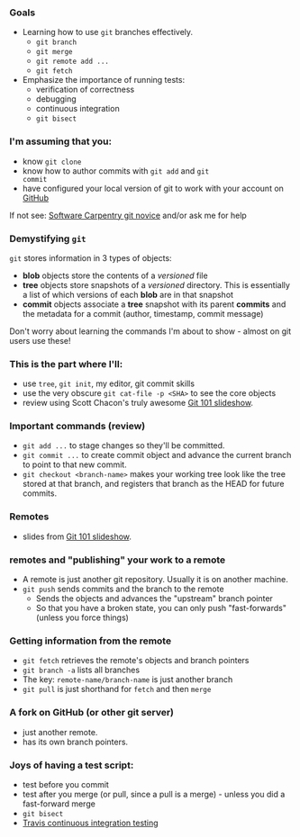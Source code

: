 ### Goals
 * Learning how to use <code>git</code> branches effectively.
   * <code>git branch</code>
   * <code>git merge</code>
   * <code>git remote add ...</code>
   * <code>git fetch</code>
 * Emphasize the importance of running tests:
   * verification of correctness
   * debugging
   * continuous integration
   * <code>git bisect</code>



### I'm assuming that you:
  * know <code>git clone</code>
  * know how to author commits with <code>git add</code> and <code>git commit</code>
  * have configured your local version of git to work with your account on [GitHub](https://github.com/)

If not see: 
  [Software Carpentry git novice](https://swcarpentry.github.io/git-novice/02-setup/) 
  and/or ask me for help



### Demystifying <code>git</code>
<code>git</code> stores information in 3 types of objects:
  * **blob** objects store the contents of a *versioned*  file
  * **tree** objects store snapshots of a *versioned* directory. This is essentially a
  list of which versions of each **blob** are in that snapshot
  * **commit** objects associate a **tree** snapshot with its parent **commits** and the metadata for a commit (author, timestamp, commit message)

Don't worry about learning the commands I'm about to show - almost on git users use these!



### This is the part where I'll:
  * use <code>tree</code>, <code>git init</code>, my editor, git commit skills
  * use the very obscure <code>git cat-file -p &lt;SHA&gt;</code> to see the core
  objects
  * review using Scott Chacon's truly awesome [Git 101 slideshow](https://www.slideshare.net/chacon/git-101-presentation/117). 



### Important commands (review)
  * <code>git add ...</code> to stage changes so they'll be committed.
  * <code>git commit ...</code> to create commit object and advance the current branch to point
    to that new commit.
  * <code>git checkout &lt;branch-name&gt;</code> makes your working tree look like the tree
    stored at that branch, and registers that branch as the HEAD for future commits.



### Remotes
  * slides from [Git 101 slideshow](https://www.slideshare.net/chacon/git-101-presentation/213).



### remotes and "publishing" your work to a remote
  * A remote is just another git repository. Usually it is on another machine.
  * <code>git push</code> sends commits and the branch to the remote
    * Sends the objects and advances the "upstream" branch pointer
    * So that you have a broken state, you can only push "fast-forwards" (unless you force things)



### Getting information from the remote
  * <code>git fetch</code> retrieves the remote's objects and branch pointers
  * <code>git branch -a</code> lists all branches
  * The key: <code>remote-name/branch-name</code> is just another branch
  * <code>git pull</code> is just shorthand for <code>fetch</code> and then <code>merge</code>




### A fork on GitHub (or other git server)
  * just another remote.
  * has its own branch pointers.




### Joys of having a test script:
  * test before you commit
  * test after you merge (or pull, since a pull is a merge) - unless you did a fast-forward merge
  * <code>git bisect</code>
  * [Travis continuous integration testing](https://travis-ci.org/OpenTreeOfLife/peyotl)